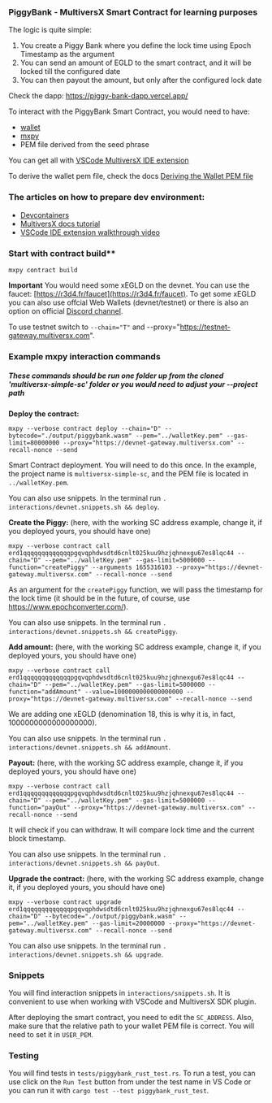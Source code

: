 ### PiggyBank - MultiversX Smart Contract for learning purposes

The logic is quite simple:
1. You create a Piggy Bank where you define the lock time using Epoch Timestamp as the argument
2. You can send an amount of EGLD to the smart contract, and it will be locked till the configured date
3. You can then payout the amount, but only after the configured lock date

Check the dapp: https://piggy-bank-dapp.vercel.app/

To interact with the PiggyBank Smart Contract, you would need to have:
- [wallet](https://devnet-wallet.multiversx.com)
- [mxpy](https://docs.multiversx.com/sdk-and-tools/sdk-py/installing-mxpy/)
- PEM file derived from the seed phrase

You can get all with [VSCode MultiversX IDE extension](https://marketplace.visualstudio.com/items?itemName=Elrond.vscode-elrond-ide) 

To derive the wallet pem file, check the docs [Deriving the Wallet PEM file](https://docs.multiversx.com/sdk-and-tools/sdk-py/deriving-the-wallet-pem-file/)

### The articles on how to prepare dev environment:
- [Devcontainers](https://docs.multiversx.com/sdk-and-tools/devcontainers)
- [MultiversX docs tutorial](https://docs.multiversx.com/developers/tutorials/staking-contract/#prerequisites)
- [VSCode IDE extension walkthrough video](https://youtu.be/y0beoihLppA)

### Start with contract build**

```
mxpy contract build
```

**Important** You would need some xEGLD on the devnet. You can use the faucet: [https://r3d4.fr/faucet](https://r3d4.fr/faucet). To get some xEGLD you can also use offcial Web Wallets (devnet/testnet) or there is also an option on official [Discord channel](https://discord.com/channels/1045353153073258557/1049254556216872990).

To use testnet switch to `--chain="T"` and --proxy="https://testnet-gateway.multiversx.com".

### Example mxpy interaction commands
##### These commands should be run one folder up from the cloned 'multiversx-simple-sc' folder or you would need to adjust your --project path

**Deploy the contract:**

```
mxpy --verbose contract deploy --chain="D" --bytecode="./output/piggybank.wasm" --pem="../walletKey.pem" --gas-limit=80000000 --proxy="https://devnet-gateway.multiversx.com" --recall-nonce --send
```

Smart Contract deployment. You will need to do this once.
In the example, the project name is `multiversx-simple-sc`, and the PEM file is located in `../walletKey.pem`.

You can also use snippets. In the terminal run `. interactions/devnet.snippets.sh && deploy`.

**Create the Piggy:**
(here, with the working SC address example, change it, if you deployed yours, you should have one)

```
mxpy --verbose contract call erd1qqqqqqqqqqqqqpgqvqphdwsdtd6cnlt025kuu9hzjqhnexgu67es8lqc44 --chain="D" --pem="../walletKey.pem" --gas-limit=5000000 --function="createPiggy" --arguments 1655316103 --proxy="https://devnet-gateway.multiversx.com" --recall-nonce --send
```

As an argument for the `createPiggy` function, we will pass the timestamp for the lock time (it should be in the future, of course, use https://www.epochconverter.com/).

You can also use snippets. In the terminal run `. interactions/devnet.snippets.sh && createPiggy`.

**Add amount:**
(here, with the working SC address example, change it, if you deployed yours, you should have one)

```
mxpy --verbose contract call erd1qqqqqqqqqqqqqpgqvqphdwsdtd6cnlt025kuu9hzjqhnexgu67es8lqc44 --chain="D" --pem="../walletKey.pem" --gas-limit=5000000 --function="addAmount" --value=1000000000000000000 --proxy="https://devnet-gateway.multiversx.com" --recall-nonce --send
```

We are adding one xEGLD (denomination 18, this is why it is, in fact, 1000000000000000000).

You can also use snippets. In the terminal run `. interactions/devnet.snippets.sh && addAmount`.

**Payout:**
(here, with the working SC address example, change it, if you deployed yours, you should have one)

```
mxpy --verbose contract call erd1qqqqqqqqqqqqqpgqvqphdwsdtd6cnlt025kuu9hzjqhnexgu67es8lqc44 --chain="D" --pem="../walletKey.pem" --gas-limit=5000000 --function="payOut" --proxy="https://devnet-gateway.multiversx.com" --recall-nonce --send
```

It will check if you can withdraw. It will compare lock time and the current block timestamp. 

You can also use snippets. In the terminal run `. interactions/devnet.snippets.sh && payOut`.

**Upgrade the contract:**
(here, with the working SC address example, change it, if you deployed yours, you should have one)
 
```
mxpy --verbose contract upgrade erd1qqqqqqqqqqqqqpgqvqphdwsdtd6cnlt025kuu9hzjqhnexgu67es8lqc44 --chain="D" --bytecode="./output/piggybank.wasm" --pem="../walletKey.pem" --gas-limit=20000000 --proxy="https://devnet-gateway.multiversx.com" --recall-nonce --send
```

You can also use snippets. In the terminal run `. interactions/devnet.snippets.sh && upgrade`.

### Snippets

You will find interaction snippets in `interactions/snippets.sh`. It is convenient to use when working with VSCode and MultiversX SDK plugin.

After deploying the smart contract, you need to edit the `SC_ADDRESS`. Also, make sure that the relative path to your wallet PEM file is correct. You will need to set it in `USER_PEM`.

### Testing

You will find tests in `tests/piggybank_rust_test.rs`. To run a test, you can use click on the `Run Test` button from under the test name in VS Code or you can run it with `cargo test --test piggybank_rust_test`.
